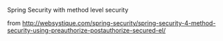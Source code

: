 Spring Security with method level security

from http://websystique.com/spring-security/spring-security-4-method-security-using-preauthorize-postauthorize-secured-el/
